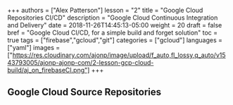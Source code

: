 +++
authors = ["Alex Patterson"]
lesson = "2"
title = "Google Cloud Repositories CI/CD"
description = "Google Cloud Continuous Integration and Delivery"
date = 2018-11-26T14:45:13-05:00
weight = 20
draft = false
bref = "Google Cloud CI/CD, for a simple build and forget solution"
toc = true
tags = ["firebase","gcloud","git"]
categories = ["gcloud"]
languages = ["yaml"]
images = ["https://res.cloudinary.com/ajonp/image/upload/f_auto,fl_lossy,q_auto/v1543793005/ajonp-ajonp-com/2-lesson-gcp-cloud-build/aj_on_firebaseCI.png"]
+++


## Google Cloud Source Repositories
